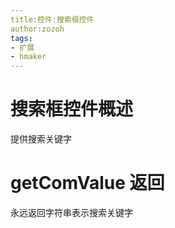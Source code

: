 ```yaml
---
title:控件:搜索框控件
author:zozoh
tags:
- 扩展
- hmaker
---
```


# 搜索框控件概述

提供搜索关键字

# getComValue 返回

永远返回字符串表示搜索关键字

